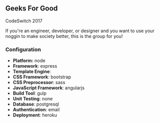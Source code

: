 ## Geeks For Good
CodeSwitch 2017

If you're an engineer, developer, or designer and you want to use your noggin to make society better, this is the group for you!

### Configuration
- **Platform:** node
- **Framework**: express
- **Template Engine**:
- **CSS Framework**: bootstrap
- **CSS Preprocessor**: sass
- **JavaScript Framework**: angularjs
- **Build Tool**: gulp
- **Unit Testing**: none
- **Database**: postgresql
- **Authentication**: email
- **Deployment**: heroku
